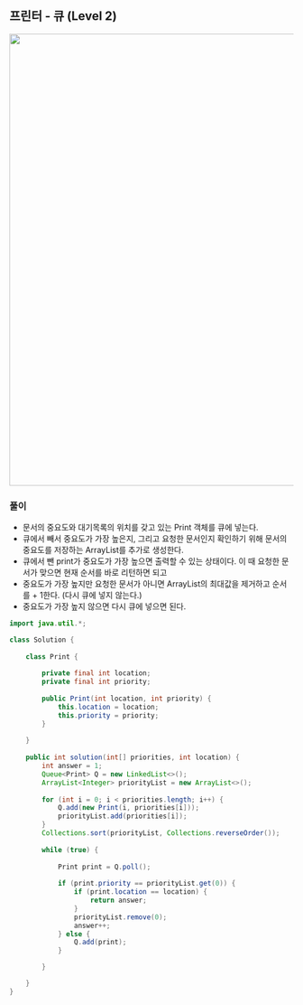 ## 프린터 - 큐 (Level 2)

<img src="https://user-images.githubusercontent.com/35963403/167109636-dac7c65e-ac93-47ec-821d-7ab8c2d0cd17.PNG" width="800">

### 풀이

- 문서의 중요도와 대기목록의 위치를 갖고 있는 Print 객체를 큐에 넣는다.
- 큐에서 빼서 중요도가 가장 높은지, 그리고 요청한 문서인지 확인하기 위해 문서의 중요도를 저장하는 ArrayList를 추가로 생성한다.
- 큐에서 뺀 print가 중요도가 가장 높으면 출력할 수 있는 상태이다. 이 때 요청한 문서가 맞으면 현재 순서를 바로 리턴하면 되고
- 중요도가 가장 높지만 요청한 문서가 아니면 ArrayList의 최대값을 제거하고 순서를 + 1한다. (다시 큐에 넣지 않는다.)
- 중요도가 가장 높지 않으면 다시 큐에 넣으면 된다.

```java
import java.util.*;

class Solution {
    
    class Print {
        
        private final int location;
        private final int priority;
        
        public Print(int location, int priority) {
            this.location = location;
            this.priority = priority;
        }
        
    }
    
    public int solution(int[] priorities, int location) {
        int answer = 1;
        Queue<Print> Q = new LinkedList<>();
        ArrayList<Integer> priorityList = new ArrayList<>();
        
        for (int i = 0; i < priorities.length; i++) {
            Q.add(new Print(i, priorities[i]));
            priorityList.add(priorities[i]);
        }
        Collections.sort(priorityList, Collections.reverseOrder());
        
        while (true) {
            
            Print print = Q.poll();
            
            if (print.priority == priorityList.get(0)) {
                if (print.location == location) {
                    return answer;
                }
                priorityList.remove(0);
                answer++;
            } else {
                Q.add(print);
            }

        }

    }
}
```